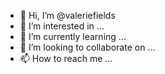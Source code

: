 - 👋 Hi, I’m @valeriefields
- 👀 I’m interested in ...
- 🌱 I’m currently learning ...
- 💞️ I’m looking to collaborate on ...
- 📫 How to reach me ...

<!---
valeriefields/valeriefields is a ✨ special ✨ repository because its `README.md` (this file) appears on your GitHub profile.
You can click the Preview link to take a look at your changes.
--->
